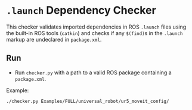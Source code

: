 # `.launch` Dependency Checker

This checker validates imported dependencies in ROS `.launch` files using the built-in ROS tools (`catkin`) and checks if any `$(find)`s in the `.launch` markup are undeclared in `package.xml`.

## Run

- Run `checker.py` with a path to a valid ROS package containing a `package.xml`.

Example:

```bash
./checker.py Examples/FULL/universal_robot/ur5_moveit_config/
```
